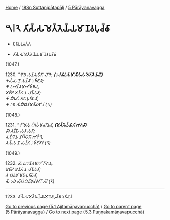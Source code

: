
[Home](/) / [18Sn Suttanipātapāḷi](...md) / [5 Pārāyanavagga](../18Sn/5.md)

# 𑁫𑁇𑁨 𑀢𑀺𑀲𑁆𑀲𑀫𑁂𑀢𑁆𑀢𑁂𑀬𑁆𑀬𑀫𑀸𑀡𑀯𑀧𑀼𑀘𑁆𑀙𑀸

* 𑀧𑀸𑀭𑀸𑀬𑀦𑀯𑀕𑁆𑀕

* 𑀢𑀺𑀲𑁆𑀲𑀫𑁂𑀢𑁆𑀢𑁂𑀬𑁆𑀬𑀫𑀸𑀡𑀯𑀧𑀼𑀘𑁆𑀙𑀸

(1047.)

1230\. _“𑀓𑁄𑀥 𑀲𑀦𑁆𑀢𑀼𑀲𑀺𑀢𑁄 𑀮𑁄𑀓𑁂, __(𑀇𑀘𑁆𑀘𑀸𑀬𑀲𑁆𑀫𑀸 𑀢𑀺𑀲𑁆𑀲𑀫𑁂𑀢𑁆𑀢𑁂𑀬𑁆𑀬𑁄)___  
_𑀓𑀲𑁆𑀲 𑀦𑁄 𑀲𑀦𑁆𑀢𑀺 𑀇𑀜𑁆𑀚𑀺𑀢𑀸;_  
_𑀓𑁄 𑀉𑀪𑀦𑁆𑀢𑀫𑀪𑀺𑀜𑁆𑀜𑀸𑀬,_  
_𑀫𑀚𑁆𑀛𑁂 𑀫𑀦𑁆𑀢𑀸 𑀦 𑀮𑀺𑀧𑁆𑀧𑀢𑀺;_  
_𑀓𑀁 𑀩𑁆𑀭𑀽𑀲𑀺 𑀫𑀳𑀸𑀧𑀼𑀭𑀺𑀲𑁄𑀢𑀺,_  
_𑀓𑁄 𑀇𑀥 𑀲𑀺𑀩𑁆𑀩𑀺𑀦𑀺𑀫𑀘𑁆𑀘𑀕𑀸”𑁇 (𑁧)_  


(1048.)

1231\. _“𑀓𑀸𑀫𑁂𑀲𑀼 𑀩𑁆𑀭𑀳𑁆𑀫𑀘𑀭𑀺𑀬𑀯𑀸, __(𑀫𑁂𑀢𑁆𑀢𑁂𑀬𑁆𑀬𑀸𑀢𑀺 𑀪𑀕𑀯𑀸)___  
_𑀯𑀻𑀢𑀢𑀡𑁆𑀳𑁄 𑀲𑀤𑀸 𑀲𑀢𑁄;_  
_𑀲𑀗𑁆𑀔𑀸𑀬 𑀦𑀺𑀩𑁆𑀩𑀼𑀢𑁄 𑀪𑀺𑀓𑁆𑀔𑀼,_  
_𑀢𑀲𑁆𑀲 𑀦𑁄 𑀲𑀦𑁆𑀢𑀺 𑀇𑀜𑁆𑀚𑀺𑀢𑀸𑁇 (𑁨)_  


(1049.)

1232\. _𑀲𑁄 𑀉𑀪𑀦𑁆𑀢𑀫𑀪𑀺𑀜𑁆𑀜𑀸𑀬,_  
_𑀫𑀚𑁆𑀛𑁂 𑀫𑀦𑁆𑀢𑀸 𑀦 𑀮𑀺𑀧𑁆𑀧𑀢𑀺;_  
_𑀢𑀁 𑀩𑁆𑀭𑀽𑀫𑀺 𑀫𑀳𑀸𑀧𑀼𑀭𑀺𑀲𑁄𑀢𑀺,_  
_𑀲𑁄 𑀇𑀥 𑀲𑀺𑀩𑁆𑀩𑀺𑀦𑀺𑀫𑀘𑁆𑀘𑀕𑀸”𑀢𑀺𑁇 (𑁩)_  


---

1233\. 𑀢𑀺𑀲𑁆𑀲𑀫𑁂𑀢𑁆𑀢𑁂𑀬𑁆𑀬𑀫𑀸𑀡𑀯𑀧𑀼𑀘𑁆𑀙𑀸 𑀤𑀼𑀢𑀺𑀬𑀸𑁇



[Go to previous page (5.1 Ajitamāṇavapucchā)](5.1.md) / [Go to parent page (5 Pārāyanavagga)](../18Sn/5.md) / [Go to next page (5.3 Puṇṇakamāṇavapucchā)](5.3.md)


